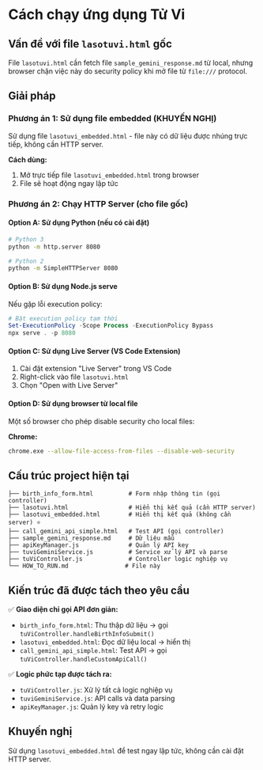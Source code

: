 # Cách chạy ứng dụng Tử Vi

## Vấn đề với file `lasotuvi.html` gốc

File `lasotuvi.html` cần fetch file `sample_gemini_response.md` từ local, nhưng browser chặn việc này do security policy khi mở file từ `file:///` protocol.

## Giải pháp

### Phương án 1: Sử dụng file embedded (KHUYẾN NGHỊ)
Sử dụng file `lasotuvi_embedded.html` - file này có dữ liệu được nhúng trực tiếp, không cần HTTP server.

**Cách dùng:**
1. Mở trực tiếp file `lasotuvi_embedded.html` trong browser
2. File sẽ hoạt động ngay lập tức

### Phương án 2: Chạy HTTP Server (cho file gốc)

#### Option A: Sử dụng Python (nếu có cài đặt)
```bash
# Python 3
python -m http.server 8080

# Python 2
python -m SimpleHTTPServer 8080
```

#### Option B: Sử dụng Node.js serve
Nếu gặp lỗi execution policy:
```powershell
# Bật execution policy tạm thời
Set-ExecutionPolicy -Scope Process -ExecutionPolicy Bypass
npx serve . -p 8080
```

#### Option C: Sử dụng Live Server (VS Code Extension)
1. Cài đặt extension "Live Server" trong VS Code
2. Right-click vào file `lasotuvi.html` 
3. Chọn "Open with Live Server"

#### Option D: Sử dụng browser từ local file
Một số browser cho phép disable security cho local files:

**Chrome:**
```bash
chrome.exe --allow-file-access-from-files --disable-web-security
```

## Cấu trúc project hiện tại

```
├── birth_info_form.html          # Form nhập thông tin (gọi controller)
├── lasotuvi.html                 # Hiển thị kết quả (cần HTTP server)
├── lasotuvi_embedded.html        # Hiển thị kết quả (không cần server) ⭐
├── call_gemini_api_simple.html   # Test API (gọi controller)
├── sample_gemini_response.md     # Dữ liệu mẫu
├── apiKeyManager.js              # Quản lý API key
├── tuviGeminiService.js          # Service xử lý API và parse
├── tuViController.js             # Controller logic nghiệp vụ
└── HOW_TO_RUN.md                # File này
```

## Kiến trúc đã được tách theo yêu cầu

✅ **Giao diện chỉ gọi API đơn giản:**
- `birth_info_form.html`: Thu thập dữ liệu → gọi `tuViController.handleBirthInfoSubmit()`
- `lasotuvi_embedded.html`: Đọc dữ liệu local → hiển thị
- `call_gemini_api_simple.html`: Test API → gọi `tuViController.handleCustomApiCall()`

✅ **Logic phức tạp được tách ra:**
- `tuViController.js`: Xử lý tất cả logic nghiệp vụ
- `tuviGeminiService.js`: API calls và data parsing
- `apiKeyManager.js`: Quản lý key và retry logic

## Khuyến nghị

Sử dụng `lasotuvi_embedded.html` để test ngay lập tức, không cần cài đặt HTTP server.
